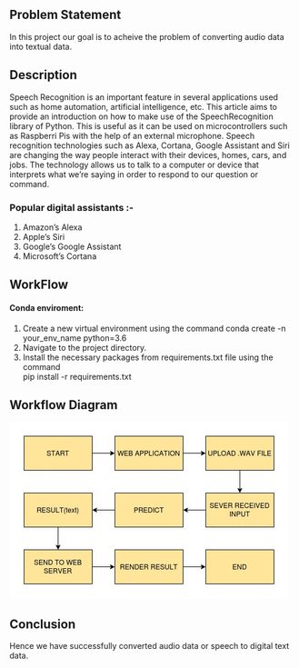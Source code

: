 ## Problem Statement
In this project our goal is to acheive the problem of converting audio data into textual data.

## Description
Speech Recognition is an important feature in several applications used such as home automation, artificial intelligence, etc. This article aims to provide an introduction on how to make use of the SpeechRecognition library of Python. This is useful as it can be used on microcontrollers such as Raspberri Pis with the help of an external microphone.
Speech recognition technologies such as Alexa, Cortana, Google Assistant and Siri are changing the way people interact with their devices, homes, cars, and jobs. The technology allows us to talk to a computer or device that interprets what we’re saying in order to respond to our question or command.

### Popular digital assistants :-
1.	Amazon’s Alexa
2.	Apple’s Siri
3.	Google’s Google Assistant
4.	Microsoft’s Cortana

## WorkFlow
#### Conda enviroment:
1. Create a new virtual environment using the command
    conda create -n your_env_name python=3.6
2. Navigate to the project directory.
3. Install the necessary packages from requirements.txt file using the command         
pip install -r requirements.txt

## Workflow Diagram
![](/githubimgs/speech-to-text.jpg)

## Conclusion
Hence we have successfully converted audio data or speech to digital text data.
